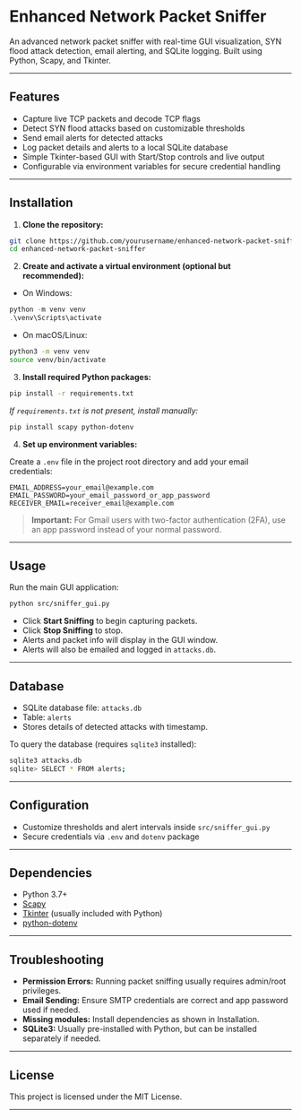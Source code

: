  
# Enhanced Network Packet Sniffer

An advanced network packet sniffer with real-time GUI visualization, SYN flood attack detection, email alerting, and SQLite logging. Built using Python, Scapy, and Tkinter.

---

## Features

- Capture live TCP packets and decode TCP flags
- Detect SYN flood attacks based on customizable thresholds
- Send email alerts for detected attacks
- Log packet details and alerts to a local SQLite database
- Simple Tkinter-based GUI with Start/Stop controls and live output
- Configurable via environment variables for secure credential handling

---

## Installation

1. **Clone the repository:**

```bash
git clone https://github.com/yourusername/enhanced-network-packet-sniffer.git
cd enhanced-network-packet-sniffer
````

2. **Create and activate a virtual environment (optional but recommended):**

* On Windows:

```powershell
python -m venv venv
.\venv\Scripts\activate
```

* On macOS/Linux:

```bash
python3 -m venv venv
source venv/bin/activate
```

3. **Install required Python packages:**

```bash
pip install -r requirements.txt
```

*If `requirements.txt` is not present, install manually:*

```bash
pip install scapy python-dotenv
```

4. **Set up environment variables:**

Create a `.env` file in the project root directory and add your email credentials:

```env
EMAIL_ADDRESS=your_email@example.com
EMAIL_PASSWORD=your_email_password_or_app_password
RECEIVER_EMAIL=receiver_email@example.com
```

> **Important:** For Gmail users with two-factor authentication (2FA), use an app password instead of your normal password.

---

## Usage

Run the main GUI application:

```bash
python src/sniffer_gui.py
```

* Click **Start Sniffing** to begin capturing packets.
* Click **Stop Sniffing** to stop.
* Alerts and packet info will display in the GUI window.
* Alerts will also be emailed and logged in `attacks.db`.

---

## Database

* SQLite database file: `attacks.db`
* Table: `alerts`
* Stores details of detected attacks with timestamp.

To query the database (requires `sqlite3` installed):

```bash
sqlite3 attacks.db
sqlite> SELECT * FROM alerts;
```

---

## Configuration

* Customize thresholds and alert intervals inside `src/sniffer_gui.py`
* Secure credentials via `.env` and `dotenv` package

---

## Dependencies

* Python 3.7+
* [Scapy](https://scapy.net/)
* [Tkinter](https://docs.python.org/3/library/tkinter.html) (usually included with Python)
* [python-dotenv](https://github.com/theskumar/python-dotenv)

---

## Troubleshooting

* **Permission Errors:** Running packet sniffing usually requires admin/root privileges.
* **Email Sending:** Ensure SMTP credentials are correct and app password used if needed.
* **Missing modules:** Install dependencies as shown in Installation.
* **SQLite3:** Usually pre-installed with Python, but can be installed separately if needed.

---

## License

This project is licensed under the MIT License.

---

 
